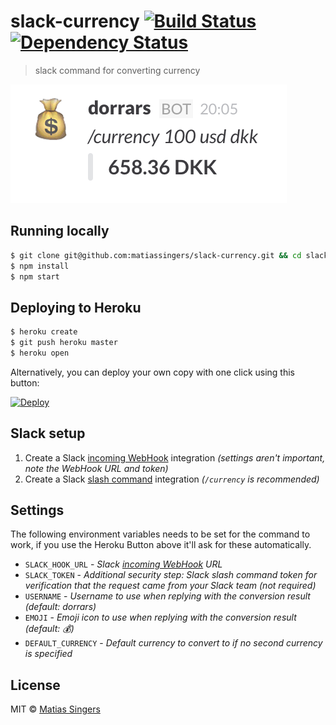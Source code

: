 # slack-currency [![Build Status](http://img.shields.io/travis/matiassingers/slack-currency.svg?style=flat-square)](https://travis-ci.org/matiassingers/slack-currency) [![Dependency Status](http://img.shields.io/gemnasium/matiassingers/slack-currency.svg?style=flat-square)](https://gemnasium.com/matiassingers/slack-currency)
> slack command for converting currency

![slack-currency screenshot example](screenshot.png)


## Running locally
```sh
$ git clone git@github.com:matiassingers/slack-currency.git && cd slack-currency
$ npm install
$ npm start
```


## Deploying to Heroku
```sh
$ heroku create
$ git push heroku master
$ heroku open
```

Alternatively, you can deploy your own copy with one click using this button:

[![Deploy](https://www.herokucdn.com/deploy/button.svg)](https://heroku.com/deploy?template=https://github.com/matiassingers/slack-currency)


## Slack setup
1. Create a Slack [incoming WebHook](https://my.slack.com/services/new/incoming-webhook/) integration *(settings aren't important, note the WebHook URL and token)*
2. Create a Slack [slash command](https://my.slack.com/services/new/slash-commands) integration *(`/currency` is recommended)*


## Settings
The following environment variables needs to be set for the command to work, if you use the Heroku Button above it'll ask for these automatically.

- `SLACK_HOOK_URL` - *Slack [incoming WebHook](https://my.slack.com/services/new/incoming-webhook/) URL*
- `SLACK_TOKEN` - *Additional security step: Slack slash command token for verification that the request came from your Slack team (not required)*
- `USERNAME` - *Username to use when replying with the conversion result (default: dorrars)*
- `EMOJI` - *Emoji icon to use when replying with the conversion result (default: :moneybag:)*
- `DEFAULT_CURRENCY` - *Default currency to convert to if no second currency is specified*


## License

MIT © [Matias Singers](http://mts.io)
